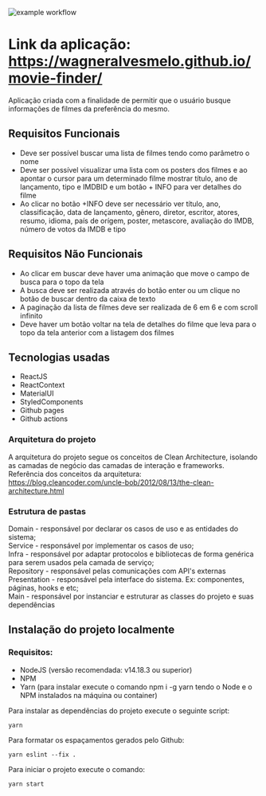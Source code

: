![example workflow](https://github.com/WagnerAlvesMelo/movie-finder/actions/workflows/main.yml/badge.svg)

# Link da aplicação: https://wagneralvesmelo.github.io/movie-finder/

Aplicação criada com a finalidade de permitir que o usuário busque informações de filmes da preferência do mesmo.

## Requisitos Funcionais
- Deve ser possível buscar uma lista de filmes tendo como parâmetro o nome
- Deve ser possível visualizar uma lista com os posters dos filmes e ao apontar o cursor para um determinado filme mostrar título, ano de lançamento, tipo e IMDBID e um botão + INFO para ver detalhes do filme
- Ao clicar no botão +INFO deve ser necessário ver título, ano, classificação, data de lançamento, gênero, diretor, escritor, atores, resumo, idioma, país de orígem, poster, metascore, avaliação do IMDB, número de votos da IMDB e tipo

## Requisitos Não Funcionais
- Ao clicar em buscar deve haver uma animação que move o campo de busca para o topo da tela
- A busca deve ser realizada através do botão enter ou um clique no botão de buscar dentro da caixa de texto
- A paginação da lista de filmes deve ser realizada de 6 em 6 e com scroll infinito
- Deve haver um botão voltar na tela de detalhes do filme que leva para o topo da tela anterior com a listagem dos filmes

## Tecnologias usadas
- ReactJS
- ReactContext
- MaterialUI
- StyledComponents
- Github pages
- Github actions

### Arquitetura do projeto
A arquitetura do projeto segue os conceitos de Clean Architecture, isolando as camadas de negócio das camadas de interação e frameworks. Referência dos conceitos da arquitetura: https://blog.cleancoder.com/uncle-bob/2012/08/13/the-clean-architecture.html

### Estrutura de pastas
Domain - responsável por declarar os casos de uso e as entidades do sistema;\
Service - responsável por implementar os casos de uso;\
Infra - responsável por adaptar protocolos e bibliotecas de forma genérica para serem usados pela camada de serviço;\
Repository - responsável pelas comunicações com API's externas\
Presentation - responsável pela interface do sistema. Ex: componentes, páginas, hooks e etc;\
Main - responsável por instanciar e estruturar as classes do projeto e suas dependências

## Instalação do projeto localmente
### Requisitos:
- NodeJS (versão recomendada: v14.18.3 ou superior)
- NPM
- Yarn (para instalar execute o comando npm i -g yarn tendo o Node e o NPM instalados na máquina ou container)

Para instalar as dependências do projeto execute o seguinte script:
```
yarn
```
Para formatar os espaçamentos gerados pelo Github:
```
yarn eslint --fix .
```

Para iniciar o projeto execute o comando:
```
yarn start
```

